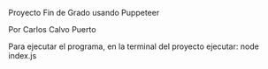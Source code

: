 Proyecto Fin de Grado usando Puppeteer

Por Carlos Calvo Puerto

Para ejecutar el programa, en la terminal del proyecto ejecutar: node index.js
